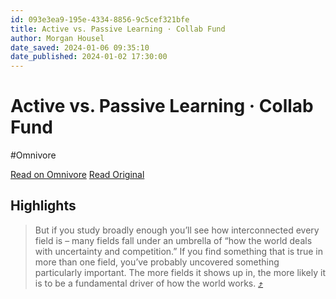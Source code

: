 ```yaml
---
id: 093e3ea9-195e-4334-8856-9c5cef321bfe
title: Active vs. Passive Learning · Collab Fund
author: Morgan Housel
date_saved: 2024-01-06 09:35:10
date_published: 2024-01-02 17:30:00
---
```


# Active vs. Passive Learning · Collab Fund
#Omnivore

[Read on Omnivore](https://omnivore.app/me/https-collabfund-com-blog-active-vs-passive-learning-18cdf32f2a6)
[Read Original](https://collabfund.com/blog/active-vs-passive-learning/)

## Highlights

> But if you study broadly enough you’ll see how interconnected every field is – many fields fall under an umbrella of “how the world deals with uncertainty and competition.” If you find something that is true in more than one field, you’ve probably uncovered something particularly important. The more fields it shows up in, the more likely it is to be a fundamental driver of how the world works. [⤴️](https://omnivore.app/me/https-collabfund-com-blog-active-vs-passive-learning-18cdf32f2a6#dbe8c6d4-07b0-4870-ad3e-d5a4c36dd3ee) 

